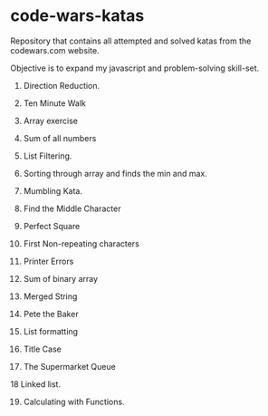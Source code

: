 # code-wars-katas
Repository that contains all attempted and solved katas from the codewars.com website.

Objective is to expand my javascript and problem-solving skill-set.

1. Direction Reduction.

2. Ten Minute Walk

3. Array exercise

4. Sum of all numbers

5. List Filtering.

6. Sorting through array and finds the min and max.

7. Mumbling Kata.

8. Find the Middle Character

9. Perfect Square

10. First Non-repeating characters

11. Printer Errors

12. Sum of binary array

13. Merged String

14. Pete the Baker

15. List formatting 

16. Title Case

17. The Supermarket Queue

18 Linked list.

19. Calculating with Functions.
